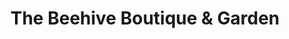 ---
title: "The Beehive Boutique & Garden"
url: /new-caney/the-beehive-boutique-and-garden/
shop: clothes
---